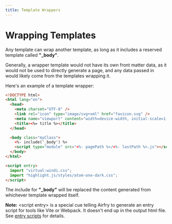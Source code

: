 ```yaml
---
title: Template Wrappers
---
```


# Wrapping Templates

Any template can wrap another template, as long as it includes a reserved template called **"\_body"**.

Generally, a wrapper template would not have its own front matter data,
as it would not be used to directly generate a page, and any data passed in would likely
come from the templates wrapping it.

Here's an example of a template wrapper:

```html
<!DOCTYPE html>
<html lang="en">
  <head>
    <meta charset="UTF-8" />
    <link rel="icon" type="image/svg+xml" href="favicon.svg" />
    <meta name="viewport" content="width=device-width, initial-scale=1.0" />
    <title><%= title %></title>
  </head>

  <body class="myClass">
    <%- include('_body') %>
    <script type="module" src="<%- pagePath %>/<%- lastPath %>.js"></script>
  </body>
</html>

<script entry>
  import "virtual:windi.css";
  import "highlight.js/styles/atom-one-dark.css";
</script>
```

The include for **"\_body"** will be replaced the content generated from whichever template wrapped itself.

**Note:** \<script entry\> is a special cue telling Airfry to generate an entry script for tools like Vite or Webpack.
It doesn't end up in the output html file. See [entry scripts](/docs/scripts/) for details.
